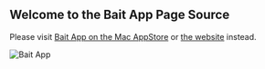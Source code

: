 ## Welcome to the Bait App Page Source

Please visit [Bait App on the Mac AppStore](https://itunes.apple.com/us/app/bait/id1207460654?ls=1&mt=8) or [the website](http://bait-app.osx.eu) instead.

![Bait App](http://is3.mzstatic.com/image/thumb/Purple128/v4/51/52/a8/5152a8a9-94bc-3b8c-a2b1-2b3d25b99ce8/source/800x500bb.jpg)